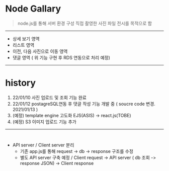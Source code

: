 # Node Gallary

> node.js를 통해 서버 환경 구성 
> 직접 촬영한 사진 파일 전시를 목적으로 함

---

- 상세 보기 영역
- 리스트 영역
- 이전, 다음 사진으로 이동 영역
- 댓글 영역 ( 위 기능 구현 후 RDS 연동으로 처리 예정)

---

# history
1. 22/01/10 사진 업로드 및  조회 기능 완료
2. 22/01/12 postagreSQL연동 후 댓글 작성 기능 개발 중 ( soucre code 변경. 2021/01/13 )
3. (예정) template engine 고도화 EJS(ASIS) -> react.js(TOBE)
4. (예정) S3 이미지 업로드 기능 추가


---

#
- API server / Client server 분리
  - 기존  app.js를 통해 request -> db -> response 구조를  수정
  - 별도 API server 구축 예정 / Client request -> API server ( db 조회 -> response JSON) -> Client response